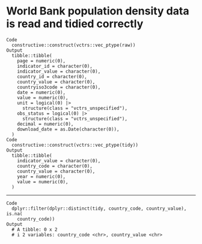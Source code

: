 # World Bank population density data is read and tidied correctly

    Code
      constructive::construct(vctrs::vec_ptype(raw))
    Output
      tibble::tibble(
        page = numeric(0),
        indicator_id = character(0),
        indicator_value = character(0),
        country_id = character(0),
        country_value = character(0),
        countryiso3code = character(0),
        date = numeric(0),
        value = numeric(0),
        unit = logical(0) |>
          structure(class = "vctrs_unspecified"),
        obs_status = logical(0) |>
          structure(class = "vctrs_unspecified"),
        decimal = numeric(0),
        download_date = as.Date(character(0)),
      )
    Code
      constructive::construct(vctrs::vec_ptype(tidy))
    Output
      tibble::tibble(
        indicator_value = character(0),
        country_code = character(0),
        country_value = character(0),
        year = numeric(0),
        value = numeric(0),
      )

---

    Code
      dplyr::filter(dplyr::distinct(tidy, country_code, country_value), is.na(
        country_code))
    Output
      # A tibble: 0 x 2
      # i 2 variables: country_code <chr>, country_value <chr>

